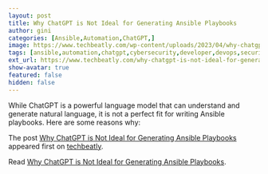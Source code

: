 ```yaml
---
layout: post
title: Why ChatGPT is Not Ideal for Generating Ansible Playbooks
author: gini
categories: [Ansible,Automation,ChatGPT,]
image: https://www.techbeatly.com/wp-content/uploads/2023/04/why-chatgpt-is-not-ideal-for-generating-ansible-playbooks-1024x576.png
tags: [ansible,automation,chatgpt,cybersecurity,developer,devops,security,ansible playbook and chatgpt,chatgpt for ansible,chatgpt for ansible playbook,chatgpt for devops,why chatgpt cannot be used for ansible,]
ext_url: https://www.techbeatly.com/why-chatgpt-is-not-ideal-for-generating-ansible-playbooks/
show-avatar: true
featured: false
hidden: false
---
```


<p>While ChatGPT is a powerful language model that can understand and generate natural language, it is not a perfect fit for writing Ansible playbooks. Here are some reasons why:</p>
<p>The post <a href="https://www.techbeatly.com/why-chatgpt-is-not-ideal-for-generating-ansible-playbooks/" rel="nofollow">Why ChatGPT is Not Ideal for Generating Ansible Playbooks</a> appeared first on <a href="https://www.techbeatly.com" rel="nofollow">techbeatly</a>.</p>

Read [Why ChatGPT is Not Ideal for Generating Ansible Playbooks](https://www.techbeatly.com/why-chatgpt-is-not-ideal-for-generating-ansible-playbooks/).